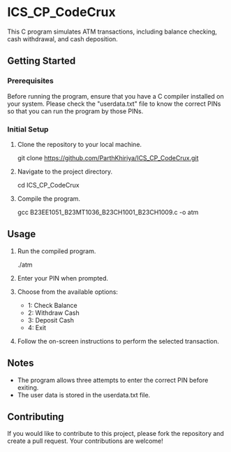 # ICS_CP_CodeCrux

This C program simulates ATM transactions, including balance checking, cash withdrawal, and cash deposition.

## Getting Started

### Prerequisites
Before running the program, ensure that you have a C compiler installed on your system.
Please check the "userdata.txt" file to know the correct PINs so that you can run the program by those PINs.

### Initial Setup

1. Clone the repository to your local machine.

    git clone https://github.com/ParthKhiriya/ICS_CP_CodeCrux.git
    

2. Navigate to the project directory.

    cd ICS_CP_CodeCrux
    

3. Compile the program.

    gcc B23EE1051_B23MT1036_B23CH1001_B23CH1009.c -o atm
    

## Usage

1. Run the compiled program.

    ./atm
    

2. Enter your PIN when prompted.

3. Choose from the available options:
    - 1: Check Balance
    - 2: Withdraw Cash
    - 3: Deposit Cash
    - 4: Exit

4. Follow the on-screen instructions to perform the selected transaction.

## Notes

- The program allows three attempts to enter the correct PIN before exiting.
- The user data is stored in the userdata.txt file.

## Contributing

If you would like to contribute to this project, please fork the repository and create a pull request. Your contributions are welcome!

